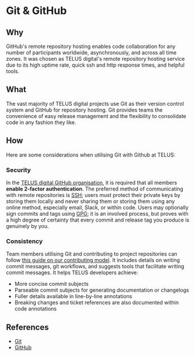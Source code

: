 # Git & GitHub

## Why

GitHub's remote repository hosting enables code collaboration for any number of participants worldwide, asynchronously, and across all time zones. It was chosen as TELUS digital's remote repository hosting service due to its high uptime rate, quick ssh and http response times, and helpful tools.

## What

The vast majority of TELUS digital projects use Git as their version control system and GitHub for repository hosting. Git provides teams the convenience of easy release management and the flexibility to consolidate code in any fashion they like. 

## How

Here are some considerations when utilising Git with Github at TELUS:

### Security

In the [TELUS digital GitHub organisation][org], it is required that all members **enable 2-factor authentication**. The preferred method of communicating with remote repositories is [SSH][github-ssh]; users must protect their private keys by storing them locally and never sharing them or storing them using any online method, especially email, Slack, or within code. Users may optionally sign commits and tags using [GPG][github-gpg]; it is an involved process, but proves with a high degree of certainty that every commit and release tag you produce is genuinely by you.

### Consistency

Team members utilising Git and contributing to project repositories can follow [this guide on our contributing model][contribution]. It includes details on writing commit messages, git workflows, and suggests tools that facilitate writing commit messages. It helps TELUS developers achieve:

- More concise commit subjects
- Parseable commit subjects for generating documentation or changelogs
- Fuller details available in line-by-line annotations
- Breaking changes and ticket references are also documented within code annotations

## References

- [Git][git]
- [GitHub][github]

[org]: https://github.com/orgs/telusdigital/people
[contribution]: ../process/contribution-model.md
[github-ssh]: https://help.github.com/articles/connecting-to-github-with-ssh/
[github-gpg]: https://help.github.com/articles/signing-commits-using-gpg/
[git]: https://git-scm.com/
[github]: https://github.com/
